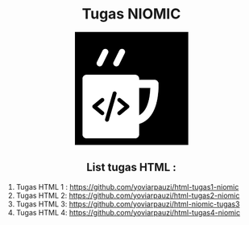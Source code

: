 <h1 align="center">Tugas NIOMIC</h1>
<p align="center">
    <img src="/img/download.png" alt="Image failed to load">
</p>
<h2 align="center">
    List tugas HTML : 
</h2>
<ol>
    <li>
        Tugas HTML 1 :
        <a href="https://github.com/yoviarpauzi/html-tugas1-niomic" target="_blank">https://github.com/yoviarpauzi/html-tugas1-niomic</a>
    </li>
    <li>
        Tugas HTML 2:
        <a href="https://github.com/yoviarpauzi/html-tugas2-niomic"
        target="_blank">https://github.com/yoviarpauzi/html-tugas2-niomic</a>
    </li>
    <li>
        Tugas HTML 3:
        <a href="https://github.com/yoviarpauzi/html-niomic-tugas3"
        target="_blank">https://github.com/yoviarpauzi/html-niomic-tugas3
        </a>
    </li>
    <li>
        Tugas HTML 4:
        <a href="https://github.com/yoviarpauzi/html-tugas4-niomic" target="_blank">https://github.com/yoviarpauzi/html-tugas4-niomic</a>
    </li>
</ol>